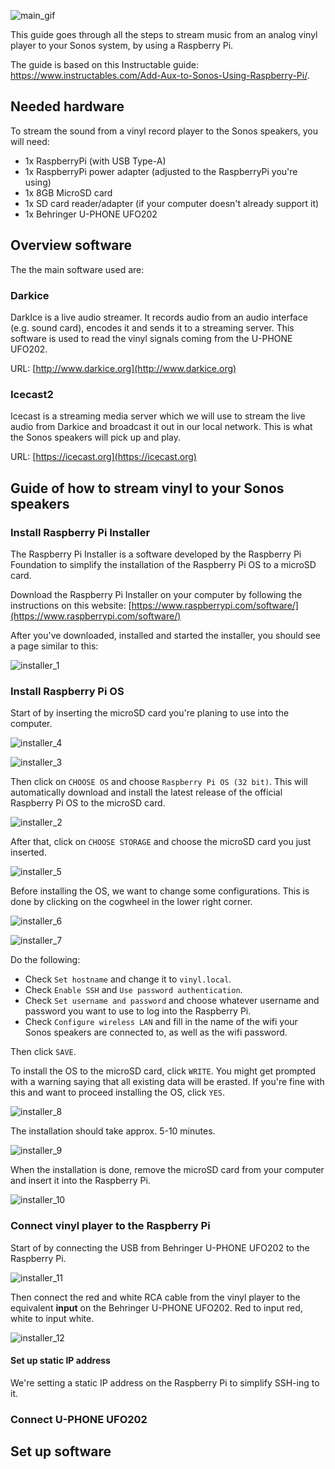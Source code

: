 ![main_gif](./images/main_banner.gif)

This guide goes through all the steps to stream music from an analog vinyl player to your Sonos system, by using a Raspberry Pi.

The guide is based on this Instructable guide: https://www.instructables.com/Add-Aux-to-Sonos-Using-Raspberry-Pi/.


## Needed hardware
To stream the sound from a vinyl record player to the Sonos speakers, you will need:

* 1x RaspberryPi (with USB Type-A)
* 1x RaspberryPi power adapter (adjusted to the RaspberryPi you're using)
* 1x 8GB MicroSD card
* 1x SD card reader/adapter (if your computer doesn't already support it)
* 1x Behringer U-PHONE UFO202

## Overview software
The the main software used are:

### Darkice

DarkIce is a live audio streamer. It records audio from an audio interface (e.g. sound card), 
encodes it and sends it to a streaming server. This software is used to read the vinyl signals 
coming from the U-PHONE UFO202.

URL: [http://www.darkice.org](http://www.darkice.org)

### Icecast2

Icecast is a streaming media server which we will use to stream the live audio from Darkice and 
broadcast it out in our local network. This is what the Sonos speakers will pick up and play.

URL: [https://icecast.org](https://icecast.org)


## Guide of how to stream vinyl to your Sonos speakers

### Install Raspberry Pi Installer

The Raspberry Pi Installer is a software developed by the Raspberry Pi Foundation to simplify the installation of the Raspberry Pi OS to a microSD card.

Download the Raspberry Pi Installer on your computer by following the instructions on this website: [https://www.raspberrypi.com/software/](https://www.raspberrypi.com/software/)

After you've downloaded, installed and started the installer, you should see a page similar to this:

![installer_1](./images/setup_hardware/installer_1.png)


### Install Raspberry Pi OS

Start of by inserting the microSD card you're planing to use into the computer.

![installer_4](./images/setup_hardware/installer_4.png)

![installer_3](./images/setup_hardware/installer_3.png)

Then click on `CHOOSE OS` and choose `Raspberry Pi OS (32 bit)`. This will automatically download and install the latest release of the official Raspberry Pi OS to the microSD card.

![installer_2](./images/setup_hardware/installer_2.png)

After that, click on `CHOOSE STORAGE` and choose the microSD card you just inserted.

![installer_5](./images/setup_hardware/installer_5.png)

Before installing the OS, we want to change some configurations. This is done by clicking on the cogwheel in the lower right corner.

![installer_6](./images/setup_hardware/installer_6.png)

![installer_7](./images/setup_hardware/installer_7.png)

Do the following:

* Check `Set hostname` and change it to `vinyl.local`.
* Check `Enable SSH` and `Use password authentication`.
* Check `Set username and password` and choose whatever username and password you want to use to log into the Raspberry Pi.
* Check `Configure wireless LAN` and fill in the name of the wifi your Sonos speakers are connected to, as well as the wifi password.

Then click `SAVE`.

To install the OS to the microSD card, click `WRITE`. You might get prompted with a warning saying that all existing data will be erasted. If you're fine with this and want to proceed installing the OS, click `YES`.

![installer_8](./images/setup_hardware/installer_8.png)

The installation should take approx. 5-10 minutes.

![installer_9](./images/setup_hardware/installer_9.png)

When the installation is done, remove the microSD card from your computer and insert it into the Raspberry Pi.

![installer_10](./images/setup_hardware/installer_10.png)

### Connect vinyl player to the Raspberry Pi

Start of by connecting the USB from Behringer U-PHONE UFO202 to the Raspberry Pi.

![installer_11](./images/setup_hardware/installer_11.png)

Then connect the red and white RCA cable from the vinyl player to the equivalent **input** on the Behringer U-PHONE UFO202. Red to input red, white to input white.

![installer_12](./images/setup_hardware/installer_12.png)



#### Set up static IP address
We're setting a static IP address on the Raspberry Pi to simplify SSH-ing to it.

### Connect U-PHONE UFO202

## Set up software


